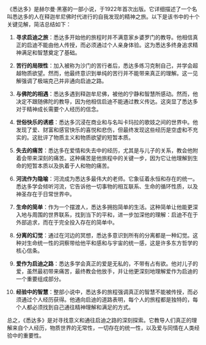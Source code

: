 《悉达多》是赫尔曼·黑塞的一部小说，于1922年首次出版。它详细描述了一个名叫悉达多的人在释迦牟尼佛时代进行的自我发现的精神之旅。以下是该书中的十个关键见解，简洁总结如下：

1. **寻求启迪之旅**：悉达多开始他的旅程时并不满意家乡婆罗门的教导。他相信真正的启迪不能由他人传授，而必须通过个人亲身体验。这为悉达多终身追求精神满足和智慧奠定了基础。

2. **苦行的局限性**：加入被称为沙门的苦行者后，悉达多练习克制自己，并学会超越物质欲望。然而，他最终意识到单纯的苦行并不能带来真正的理解。这一见解强调了极端克己并非通向启迪之路。

3. **与佛陀的相遇**：悉达多遇到释迦牟尼佛，被他的宁静和智慧所感动。然而，他决定不跟随佛陀的教导，因为他相信启迪不能通过教义传达。这突显了悉达多对于精神成长需要个人经历的信念。

4. **世俗快乐的诱惑**：悉达多沉浸在商业和与名叫卡玛拉的歌妓之间的世界中。他发现了爱、财富和感官快乐的喜悦和悲伤，但最终发现这些经历是空虚和不充实的。这批评了物质主义和物质欲望的短暂本质。

5. **失去的痛苦**：悉达多在爱情和失去中的经历，尤其是与儿子的关系，教会他附着会带来深刻的痛苦。这种痛苦是他旅程中的关键一步，因为它让他理解到生命的短暂本质以及执着于人和物的痛苦。

6. **河流作为隐喻**：河流成为悉达多最伟大的老师。它象征着永恒和存在的统一。悉达多学会倾听河流，它告诉他一切事物的相互联系、生命的循环性质，以及神圣存在于日常世界中。

7. **生命的简单**：作为一个摆渡人，悉达多拥抱简单的生活。这种简单让他能更深入地与周围的世界联系，找到当下的平和，进一步加深他的理解：启迪不在于外部追求，而在于完全投入存在的简单中。

8. **分离的幻觉**：通过在河边的冥想，悉达多意识到所有的分离都是一种幻觉。这种对生命统一性的洞察带给他平和感和与宇宙的统一感，这是许多东方哲学的核心信条。

9. **爱作为启迪之路**：悉达多学会真正的爱是无私的，不带有占有欲。他对儿子的爱，虽然最初带来痛苦，最终教会他放手，并让他更深刻地理解爱作为启迪的一个重要组成部分。

10. **经验中的智慧**：整部小说中，悉达多的旅程强调真正的智慧不能被传授，而必须通过个人经历获得。他通向启迪的道路表明，每个人的旅程都是独特的，每个人都必须找到自己通往精神理解和满足的方式。

总之，《悉达多》是对寻找意义和通往启迪之路的深刻探索。它教导人们真正的理解来自个人经历，物质世界的无常性，一切存在的统一性，以及爱与同情在人类经验中的重要性。